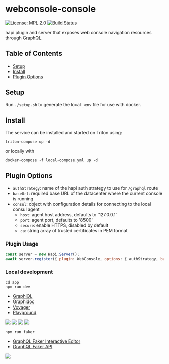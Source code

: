 # webconsole-console

[![License: MPL 2.0](https://img.shields.io/badge/License-MPL%202.0-brightgreen.svg)](https://opensource.org/licenses/MPL-2.0) [![Build Status](https://secure.travis-ci.org/joyent/webconsole-console.svg)](http://travis-ci.org/joyent/webconsole-console)


hapi plugin and server that exposes web console navigation resources through [GraphQL](http://graphql.org).

## Table of Contents

* [Setup](#setup)
* [Install](#install)
* [Plugin Options](#plugin-options)

## Setup

Run `./setup.sh` to generate the local `_env` file for use with docker.


## Install

The service can be installed and started on Triton using:

`triton-compose up -d`

or locally with

`docker-compose -f local-compose.yml up -d`


## Plugin Options

- `authStrategy`: name of the hapi auth strategy to use for `/graphql` route
- `baseUrl`: required base URL of the datacenter where the current console is running
- `consul`: object with configuration details for connecting to the local consul agent
  - `host`: agent host address, defaults to '127.0.0.1'
  - `port`: agent port, defaults to '8500'
  - `secure`: enable HTTPS, disabled by default
  - `ca`: string array of trusted certificates in PEM format


### Plugin Usage

```js
const server = new Hapi.Server();
await server.register({ plugin: WebConsole, options: { authStrategy, baseUrl: 'https://us-west.site.com' } });
```


### Local development

```
cd app
npm run dev
```

* [GraphiQL](http://0.0.0.0:4000/graphiql)
* [Graphidoc](http://0.0.0.0:4000/doc)
* [Voyager](http://0.0.0.0:4000/voyager)
* [Playground](http://0.0.0.0:4000/playground)

![](https://cldup.com/StGgfIbD3N.png) ![](https://cldup.com/fhpul_AJ13.png)
![](https://cldup.com/A-VwSbvWBe.png) ![](https://cldup.com/08P360Skhx.png)

```
npm run faker
```

* [GraphQL Faker Interactive Editor](http://0.0.0.0:9002/editor)
* [GraphQL Faker API](http://0.0.0.0:9002/graphql)

![](https://cldup.com/VWadVMorQ0.png)
